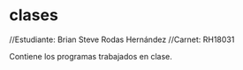 # clases
//Estudiante: Brian Steve Rodas Hernández
//Carnet: RH18031

Contiene los programas trabajados en clase.
